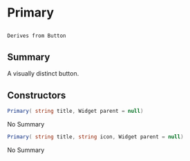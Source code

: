 # Primary

## 
```c#
Derives from Button
```

## Summary

A visually distinct button.
## Constructors

```c#
Primary( string title, Widget parent = null) 
```
No Summary
```c#
Primary( string title, string icon, Widget parent = null) 
```
No Summary

